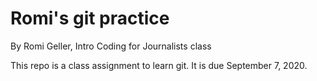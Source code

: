 # Romi's git practice

By Romi Geller, Intro Coding for Journalists class

This repo is a class assignment to learn git. It is due September 7, 2020.
